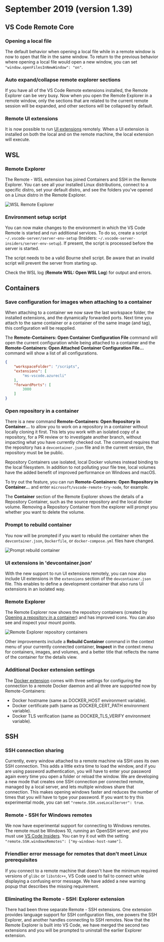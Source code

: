 # September 2019 (version 1.39)

## VS Code Remote Core

### Opening a local file

The default behavior when opening a local file while in a remote window is now to open that file in the same window. To return to the previous behavior where opening a local file would open a new window, you can set `"window.openFilesInNewWindow": "on"`.

### Auto expand/collapse remote explorer sections

If you have all of the VS Code Remote extensions installed, the Remote Explorer can be very busy. Now when you open the Remote Explorer in a remote window, only the sections that are related to the current remote session will be expanded, and other sections will be collapsed by default.

### Remote UI extensions

It is now possible to run [UI extensions](https://code.visualstudio.com/api/advanced-topics/remote-extensions#architecture-and-extension-types) remotely. When a UI extension is installed on both the local and on the remote machine, the local extension will execute.

## WSL

### Remote Explorer

The Remote - WSL extension has joined Containers and SSH in the Remote Explorer. You can see all your installed Linux distributions, connect to a specific distro, set your default distro, and see the folders you've opened on a Linux distro in the Remote Explorer.

![WSL Remote Explorer](images/1_39/wsl-remote-explorer.png)

### Environment setup script

You can now make changes to the environment in which the VS Code Remote is started and run additional services. To do so, create a script `~/.vscode-server/server-env-setup` (Insiders: `~/.vscode-server-insiders/server-env-setup`). If present, the script is processed before the server is started.

The script needs to be a valid Bourne shell script. Be aware that an invalid script will prevent the server from starting up.

Check the WSL log (**Remote WSL: Open WSL Log**) for output and errors.

## Containers

### Save configuration for images when attaching to a container

When attaching to a container we now save the last workspace folder, the installed extensions, and the dynamically forwarded ports. Next time you attach to the same container or a container of the same image (and tag), this configuration will be reapplied.

The **Remote-Containers: Open Container Configuration File** command will open the current configuration while being attached to a container and the **Remote-Containers: Open Attached Container Configuration File...** command will show a list of all configurations.

```json
{
    "workspaceFolder": "/scripts",
    "extensions": [
        "ms-vscode.azurecli"
    ],
    "forwardPorts": [
        3000
    ]
}
```

### Open repository in a container

There is a new command **Remote-Containers: Open Repository in Container...** to allow you to work on a repository in a container without locally cloning it first. This lets you work with an isolated copy of a repository, for a PR review or to investigate another branch, without impacting what you have currently checked out. The command requires that the repository has a `devcontainer.json` file and in the current version, the repository must be be public.

Repository Containers use isolated, local Docker volumes instead binding to the local filesystem. In addition to not polluting your file tree, local volumes have the added benefit of improved performance on Windows and macOS.

To try out the feature, you can run **Remote-Containers: Open Repository in Container...** and enter `microsoft/vscode-remote-try-node`, for example.

The **Container** section of the Remote Explorer shows the details of a Repository Container, such as the source repository and the local docker volume. Removing a Repository Container from the explorer will prompt you whether you want to delete the volume.

### Prompt to rebuild container

You now will be prompted if you want to rebuild the container when the `devcontainer.json`, `Dockerfile`, or `docker-compose.yml` files have changed.

![Prompt rebuild container](images/1_39/prompt-rebuild-container.png)

### UI extensions in 'devcontainer.json'

With the new support to run UI extensions remotely, you can now also include UI extensions in the `extensions` section of the `devcontainer.json` file. This enables to define a development container that also runs UI extensions in an isolated way.

### Remote Explorer

The Remote Explorer now shows the repository containers (created by [Opening a repository in a container](#open-repository-in-a-container)) and has improved icons. You can also see and inspect your mount points.

![Remote Explorer repository containers](images/1_39/repository-containers-explorer.png)

Other improvements include a **Rebuild Container** command in the context menu of your currently connected container, **Inspect** in the context menu for containers, images, and volumes, and a better title that reflects the name of the container for the details view.

### Additional Docker extension settings

The [Docker extension](https://marketplace.visualstudio.com/items?itemName=ms-azuretools.vscode-docker) comes with three settings for configuring the connection to a remote Docker daemon and all three are supported now by Remote-Containers:

- Docker hostname (same as DOCKER_HOST environment variable).
- Docker certificate path (same as DOCKER_CERT_PATH environment variable).
- Docker TLS verification (same as DOCKER_TLS_VERIFY environment variable).


## SSH

### SSH connection sharing

Currently, every window attached to a remote machine via SSH uses its own SSH connection. This adds a little extra time to load the window, and if you are using password authentication, you will have to enter your password again every time you open a folder or reload the window. We are developing a new mode that creates one SSH connection per connected remote, managed by a local server, and lets multiple windows share that connection. This makes opening windows faster and reduces the number of times that you will have to type your password. If you want to try this experimental mode, you can set `"remote.SSH.useLocalServer": true`.

### Remote - SSH for Windows remotes

We now have experimental support for connecting to Windows remotes. The remote must be Windows 10, running an OpenSSH server, and you must use [VS Code Insiders](https://code.visualstudio.com/insiders/). You can try it out with the setting `"remote.SSH.windowsRemotes": ["my-windows-host-name"]`.

### Friendlier error message for remotes that don't meet Linux prerequisites

If you connect to a remote machine that doesn't have the minimum required versions of `glibc` or `libstdc++`, VS Code used to fail to connect while displaying a confusing error message. We have added a new warning popup that describes the missing requirement.

### Eliminating the Remote - SSH: Explorer extension

There had been three separate Remote - SSH extensions. One extension provides language support for SSH configuration files, one powers the SSH Explorer, and another handles connecting to SSH remotes. Now that the Remote Explorer is built into VS Code, we have merged the second two extensions and you will be prompted to uninstall the earlier Explorer extension.
